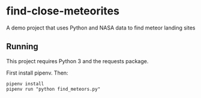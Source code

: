 # find-close-meteorites
A demo project that uses Python and NASA data to find meteor landing sites

## Running

This project requires Python 3 and the requests package.

First install pipenv. Then:

```
pipenv install
pipenv run "python find_meteors.py"
```

